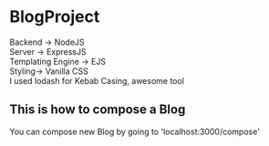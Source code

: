 # BlogProject
Backend -> NodeJS <br>
Server -> ExpressJS <br>
Templating Engine -> EJS <br>
Styling-> Vanilla CSS <br>
I used lodash for Kebab Casing, awesome tool <br>
## This is how to compose a Blog 
You can compose new Blog by going to 'localhost:3000/compose' 
